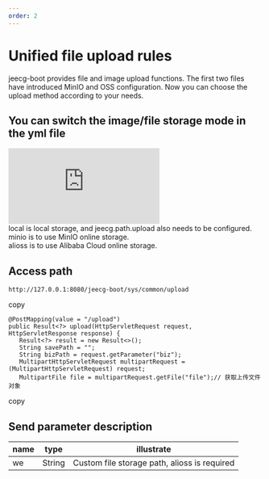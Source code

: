```yaml
---
order: 2
---
```


# Unified file upload rules

jeecg-boot provides file and image upload functions. The first two files have introduced MinIO and OSS configuration. Now you can choose the upload method according to your needs.

## You can switch the image/file storage mode in the yml file

![](https://lfs.k.topthink.com/lfs/47fd75003c5332a332adc58d7ee1451481f4b66b921ee92ce06762639ced7c0a.dat)  
local is local storage, and jeecg.path.upload also needs to be configured.  
minio is to use MinIO online storage.  
alioss is to use Alibaba Cloud online storage.

## Access path

```
http://127.0.0.1:8080/jeecg-boot/sys/common/upload
```

copy

```
@PostMapping(value = "/upload")
public Result<?> upload(HttpServletRequest request, HttpServletResponse response) {
   Result<?> result = new Result<>();
   String savePath = "";
   String bizPath = request.getParameter("biz");
   MultipartHttpServletRequest multipartRequest = (MultipartHttpServletRequest) request;
   MultipartFile file = multipartRequest.getFile("file");// 获取上传文件对象
```

copy

## Send parameter description

| name | type   | illustrate                                   |
| ---- | ------ | -------------------------------------------- |
| we   | String | Custom file storage path, alioss is required |
